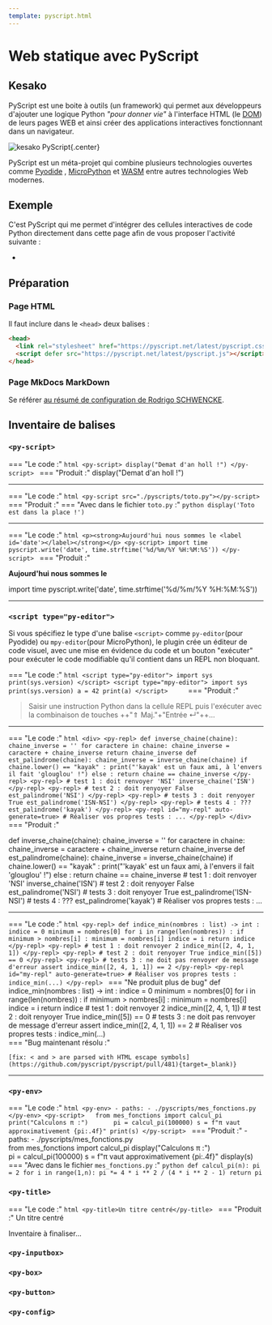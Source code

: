 ```yaml
---
template: pyscript.html
---
```

# Web statique avec PyScript

## Kesako

PyScript est une boite à outils (un framework) qui permet aux développeurs d'ajouter une logique Python _"pour donner vie"_ à l'interface HTML (le [DOM](https://la-cascade.io/articles/le-dom-cest-quoi-exactement)) de leurs pages WEB et ainsi créer des applications interactives fonctionnant dans un navigateur.

![kesako PyScript](https://encrypted-tbn0.gstatic.com/images?q=tbn:ANd9GcRF__EJSdwxNWURtTHkuST0NcYnwnSYesBzc0W6lXrXKieKx3Glu9lW8zDgGYaf-i2Y8pI&usqp=CAU){.center}

<!-- (https://www.jhanley.com/wp-content/uploads/2022/05/pyscript-what-is-it.jpg) -->

PyScript est un méta-projet qui combine plusieurs technologies ouvertes comme [Pyodide](https://pyodide.org/en/stable/) , [MicroPython](https://micropython.org/) et [WASM](https://webassembly.org/) entre autres technologies Web modernes.

## Exemple

C'est PyScript qui me permet d'intégrer des cellules interactives de code Python directement dans cette page afin de vous proposer l'activité suivante :

- 

## Préparation

### Page HTML

Il faut inclure dans le `<head>` deux balises :
```html
<head>
  <link rel="stylesheet" href="https://pyscript.net/latest/pyscript.css" />
  <script defer src="https://pyscript.net/latest/pyscript.js"></script>
</head>
```
### Page MkDocs MarkDown

Se référer [au résumé de configuration de Rodrigo SCHWENCKE](https://eskool.gitlab.io/mkhack3rs/pyscript/).

## Inventaire de balises

###  `<py-script>`

=== "Le code :"
    ```html
    <py-script>
    display("Demat d'an holl !")
    </py-script>
    ```
=== "Produit :"
    <py-script>
    display("Demat d'an holl !")
    </py-script>

***

=== "Le code :"
    ```html
    <py-script src="./pyscripts/toto.py"></py-script>
    ```
=== "Produit :"
    <py-script src="./pyscripts/toto.py"></py-script>
=== "Avec dans le fichier `toto.py` :"
    ```python
    display('Toto est dans la place !')
    ```
***

=== "Le code :"
    ```html
    <p><strong>Aujourd'hui nous sommes le <label id='date'></label></strong></p>
    <py-script>
    import time
    pyscript.write('date', time.strftime('%d/%m/%Y %H:%M:%S'))
    </py-script>
    ```
=== "Produit :"
    <p><strong>Aujourd'hui nous sommes le <label id='date'></label></strong></p>
    <py-script>
    import time
    pyscript.write('date', time.strftime('%d/%m/%Y %H:%M:%S'))
    </py-script>
***


### `<script type="py-editor">`

Si vous spécifiez le type d'une balise `<script>` comme `py-editor`(pour Pyodide) ou `mpy-editor`(pour MicroPython), le plugin crée un éditeur de code visuel, avec une mise en évidence du code et un bouton "exécuter" pour exécuter le code modifiable qu'il contient dans un REPL non bloquant.

=== "Le code :"
    ```html
    <script type="py-editor">
      import sys
      print(sys.version)
    </script>
    <script type="mpy-editor">
        import sys
        print(sys.version)
        a = 42
        print(a)
    </script>    
    ```
=== "Produit :"
    <script type="py-editor">
      import sys
      print(sys.version)
    </script>
    <script type="mpy-editor">
        import sys
        print(sys.version)
        a = 42
        print(a)
    </script>

> Saisir une instruction Python dans la cellule REPL puis l'exécuter avec la combinaison de touches ++"⇑ Maj."+"Entrée ↵"++...

***

=== "Le code :"
    ```html
    <div>
    <py-repl>
    def inverse_chaine(chaine):
        chaine_inverse = ''
        for caractere in chaine:
            chaine_inverse = caractere + chaine_inverse
        return chaine_inverse
    def est_palindrome(chaine):
        chaine_inverse = inverse_chaine(chaine)
        if chaine.lower() == "kayak" :
            print("'kayak' est un faux ami, à l'envers il fait 'glouglou' !")
        else :
            return chaine == chaine_inverse
    </py-repl>
    <py-repl>
        # test 1 : doit renvoyer 'NSI'
    inverse_chaine('ISN')
    </py-repl>
    <py-repl>
        # test 2 : doit renyoyer False
    est_palindrome('NSI')
    </py-repl>
    <py-repl>
        # tests 3 : doit renyoyer True
    est_palindrome('ISN-NSI')
    </py-repl>
    <py-repl>
        # tests 4 : ???
    est_palindrome('kayak')
    </py-repl>
    <py-repl id="my-repl" auto-generate=true>
        # Réaliser vos propres tests :
    ...
    </py-repl>
    </div>
    ```
=== "Produit :"
    <div>
    <py-repl>
    def inverse_chaine(chaine):
        chaine_inverse = ''
        for caractere in chaine:
            chaine_inverse = caractere + chaine_inverse
        return chaine_inverse
    def est_palindrome(chaine):
        chaine_inverse = inverse_chaine(chaine)
        if chaine.lower() == "kayak" :
            print("'kayak' est un faux ami, à l'envers il fait 'glouglou' !")
        else :
            return chaine == chaine_inverse
    </py-repl>
    <py-repl>
        # test 1 : doit renvoyer 'NSI'
    inverse_chaine('ISN')
    </py-repl>
    <py-repl>
        # test 2 : doit renyoyer False
    est_palindrome('NSI')
    </py-repl>
    <py-repl>
        # tests 3 : doit renyoyer True
    est_palindrome('ISN-NSI')
    </py-repl>
    <py-repl>
        # tests 4 : ???
    est_palindrome('kayak')
    </py-repl>
    <py-repl id="my-repl" auto-generate=true>
        # Réaliser vos propres tests :
    ...
    </py-repl>
    </div>



***

=== "Le code :"
    ```html
    <py-repl>
    def indice_min(nombres : list) -> int :
        indice = 0
        minimum = nombres[0]
        for i in range(len(nombres)) :
            if minimum > nombres[i] :
                minimum = nombres[i]
                indice = i
            return indice
    </py-repl>
    <py-repl>
        # test 1 : doit renvoyer 2
    indice_min([2, 4, 1, 1])
    </py-repl>
    <py-repl>
        # test 2 : doit renyoyer True
    indice_min([5]) == 0
    </py-repl>
    <py-repl>
        # tests 3 : ne doit pas renvoyer de message d'erreur
    assert indice_min([2, 4, 1, 1]) == 2
    </py-repl>
    <py-repl id="my-repl" auto-generate=true>
        # Réaliser vos propres tests :
    indice_min(...)
    </py-repl>
    ```
=== "Ne produit plus de bug"
    <py-repl>
    def indice_min(nombres : list) -> int :
        indice = 0
        minimum = nombres[0]
        for i in range(len(nombres)) :
            if minimum > nombres[i] :
                minimum = nombres[i]
                indice = i
            return indice
    </py-repl>
    <py-repl>
        # test 1 : doit renvoyer 2
    indice_min([2, 4, 1, 1])
    </py-repl>
    <py-repl>
        # test 2 : doit renyoyer True
    indice_min([5]) == 0
    </py-repl>
    <py-repl>
        # tests 3 : ne doit pas renvoyer de message d'erreur
    assert indice_min([2, 4, 1, 1]) == 2
    </py-repl>
    <py-repl id="my-repl" auto-generate=true>
        # Réaliser vos propres tests :
    indice_min(...)
    </py-repl>        
=== "Bug maintenant résolu :"

    [fix: < and > are parsed with HTML escape symbols](https://github.com/pyscript/pyscript/pull/481){target=_blank)}
    


***

### `<py-env>`

=== "Le code :"
    ```html
    <py-env>
    - paths:
      - ./pyscripts/mes_fonctions.py
    </py-env>
    <py-script>  
    from mes_fonctions import calcul_pi
    print("Calculons π :")      
    pi = calcul_pi(100000)
    s = f"π vaut approximativement {pi:.4f}"
    print(s)
    </py-script>
    ```
=== "Produit :"
    <py-env>
    - paths:
      - ./pyscripts/mes_fonctions.py
    </py-env>
    <py-script>  
    from mes_fonctions import calcul_pi
    display("Calculons π :")      
    pi = calcul_pi(100000)
    s = f"π vaut approximativement {pi:.4f}"
    display(s)
    </py-script>
=== "Avec dans le fichier `mes_fonctions.py` :"
    ```python
    def calcul_pi(n):
        pi = 2
        for i in range(1,n):
            pi *= 4 * i ** 2 / (4 * i ** 2 - 1)
        return pi
    ```


### `<py-title>`

=== "Le code :"
    ```html
    <py-title>Un titre centré</py-title>
    ```
=== "Produit :"
    <py-title>Un titre centré</py-title>


<py-title>Inventaire à finaliser...</py-title>

### `<py-inputbox>`

  <!-- <py-inputbox>
def on_keypress(event):
    print(event)
  </py-inputbox> -->

### `<py-box>`




### `<py-button>`

  <!-- <py-button label="Click me" styles="btn big">
def on_click(event):
    print(event)
  </py-button> -->



### `<py-config>`


